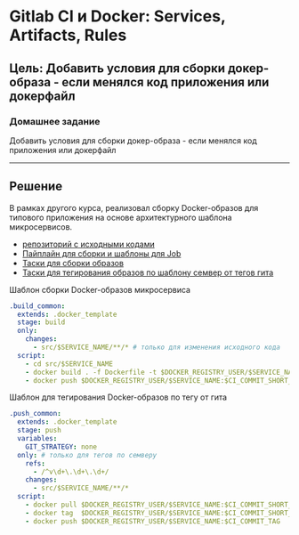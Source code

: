 #  Gitlab CI и Docker: Services, Artifacts, Rules 

## Цель:  Добавить условия для сборки докер-образа - если менялся код приложения или докерфайл

### Домашнее задание
Добавить условия для сборки докер-образа - если менялся код приложения или докерфайл

---

## Решение
В рамках другого курса, реализовал сборку Docker-образов для  типового приложения на основе  архитектурного шаблона микросервисов.

* [репозиторий с исходными кодами](https://gitlab.com/vasiliev-alexey/microservices-demo)
* [Пайплайн для сборки и шаблоны для Job ](https://gitlab.com/vasiliev-alexey/microservices-demo/-/blob/master/.gitlab-ci.yml)
* [Таски для сборки образов ](https://gitlab.com/vasiliev-alexey/microservices-demo/-/blob/master/ci_cd/build.yaml)
* [Таски для тегирования образов по шаблону семвер от тегов гита ](https://gitlab.com/vasiliev-alexey/microservices-demo/-/blob/master/ci_cd/build.yaml)


Шаблон сборки Docker-образов микросервиса

~~~ yaml
.build_common:
  extends: .docker_template
  stage: build
  only:
    changes:
      - src/$SERVICE_NAME/**/* # только для изменения исходного кода
  script:
    - cd src/$SERVICE_NAME  
    - docker build . -f Dockerfile -t $DOCKER_REGISTRY_USER/$SERVICE_NAME:$CI_COMMIT_SHORT_SHA
    - docker push $DOCKER_REGISTRY_USER/$SERVICE_NAME:$CI_COMMIT_SHORT_SHA
~~~

Шаблон для тегирования Docker-образов по тегу от гита

~~~ yaml
.push_common:
  extends: .docker_template
  stage: push
  variables:
    GIT_STRATEGY: none
  only: # только для тегов по семверу
    refs:
      - /^v\d+\.\d+\.\d+/
    changes:
      - src/$SERVICE_NAME/**/*
  script:
    - docker pull $DOCKER_REGISTRY_USER/$SERVICE_NAME:$CI_COMMIT_SHORT_SHA
    - docker tag  $DOCKER_REGISTRY_USER/$SERVICE_NAME:$CI_COMMIT_SHORT_SHA $DOCKER_REGISTRY_USER/$SERVICE_NAME:$CI_COMMIT_TAG
    - docker push $DOCKER_REGISTRY_USER/$SERVICE_NAME:$CI_COMMIT_TAG

~~~